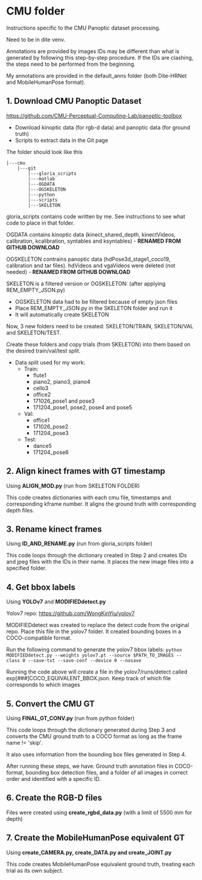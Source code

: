 # CMU folder
Instructions specific to the CMU Panoptic dataset processing.

Need to be in dite venv.

Annotations are provided by images IDs may be different than what is generated by following this step-by-step procedure. If the IDs are clashing, the steps need to be performed from the beginning.

My annotations are provided in the default_anns folder (both Dite-HRNet and MobileHumanPose format).


## 1. Download CMU Panoptic Dataset
https://github.com/CMU-Perceptual-Computing-Lab/panoptic-toolbox
* Download kinoptic data (for rgb-d data) and panoptic data (for ground truth)
* Scripts to extract data in the Git page

The folder should look like this

```
|---cmu
    |---git
        |---gloria_scripts
        |---matlab
        |---OGDATA
        |---OGSKELETON
        |---python
        |---scripts
        |---SKELETON
```

gloria_scripts contains code written by me. See instructions to see what code to place in that folder.

OGDATA contains kinoptic data (kinect_shared_depth, kinectVideos, calibration, kcalibration, syntables and ksyntables) - **RENAMED FROM GITHUB DOWNLOAD**

OGSKELETON contrains panoptic data (hdPose3d_stage1_coco19, calibration and tar files). hdVideos and vgaVideos were deleted (not needed) - **RENAMED FROM GITHUB DOWNLOAD**

SKELETON is a filtered version or OGSKELETON: (after applying REM_EMPTY_JSON.py)
* OGSKELETON data had to be filtered because of empty json files
* Place REM_EMPTY_JSON.py in the SKELETON folder and run it
* It will automatically create SKELETON

Now, 3 new folders need to be created: SKELETON/TRAIN, SKELETON/VAL and SKELETON/TEST. 

Create these folders and copy trials (from SKELETON) into them based on the desired train/val/test split.

* Data split used for my work:
    * Train: 
        * flute1
        * piano2, piano3, piano4 
        * cello3
        * office2 
        * 171026_pose1 and pose3
        * 171204_pose1, pose2, pose4 and pose5
    * Val: 
        * office1
        * 171026_pose2
        * 171204_pose3
    * Test: 
        * dance5
        * 171204_pose6


## 2. Align kinect frames with GT timestamp
Using **ALIGN_MOD.py** (run from SKELETON FOLDER)

This code creates dictionaries with each cmu file, timestamps and corresponding kframe number. It aligns the ground truth with corresponding depth files.


## 3. Rename kinect frames
Using **ID_AND_RENAME.py** (run from gloria_scripts folder)

This code loops through the dictionary created in Step 2 and creates IDs and jpeg files with the IDs in their name. It places the new image files into a specified folder.


## 4. Get bbox labels
Using **YOLOv7** and **MODIFIEDdetect.py**

Yolov7 repo: https://github.com/WongKinYiu/yolov7

MODIFIEDdetect was created to replace the detect code from the original repo. Place this file in the yolov7 folder. It created bounding boxes in a COCO-compatible format.

Run the following command to generate the yolov7 bbox labels:
`python MODIFIEDdetect.py --weights yolov7.pt --source $PATH_TO_IMAGES -- class 0 --save-txt --save-conf --device 0 --nosave`

Running the code above will create a file in the yolov7/runs/detect called exp[###]COCO_EQUIVALENT_BBOX.json. Keep track of which file corresponds to which images


## 5. Convert the CMU GT
Using **FINAL_GT_CONV.py** (run from python folder)

This code loops through the dictionary generated during Step 3 and converts the CMU ground truth to a COCO format as long as the frame name != 'skip'.

It also uses information from the bounding box files generated in Step 4.

After running these steps, we have: Ground truth annotation files in COCO-format, bounding box detection files, and a folder of all images in correct order and identified with a specific ID.


## 6. Create the RGB-D files
Files were created using **create_rgbd_data.py** (with a limit of 5500 mm for depth)


## 7. Create the MobileHumanPose equivalent GT
Using **create_CAMERA.py, create_DATA.py and create_JOINT.py**

This code creates MobileHumanPose equivalent ground truth, treating each trial as its own subject.
